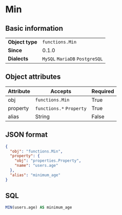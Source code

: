 # Min

## Basic information

|                 |                                |
|-----------------|--------------------------------|
| **Object type** | `functions.Min`                |
| **Since**       | 0.1.0                          |
| **Dialects**    | `MySQL` `MariaDB` `PostgreSQL` |

## Object attributes

| Attribute       | Accepts                                                  | Required |
|-----------------|----------------------------------------------------------|----------|
| obj             | `functions.Min`                                          | True     |
| property        | `functions.*` `Property`                                 | True     |
| alias           | String                                                   | False    |

## JSON format

```json
{
  "obj": "functions.Min",
  "property": {
    "obj": "properties.Property",
    "name": "users.age"
  },
  "alias": "minimum_age"
}
```

## SQL

```sql
MIN(users.age) AS minimum_age
```